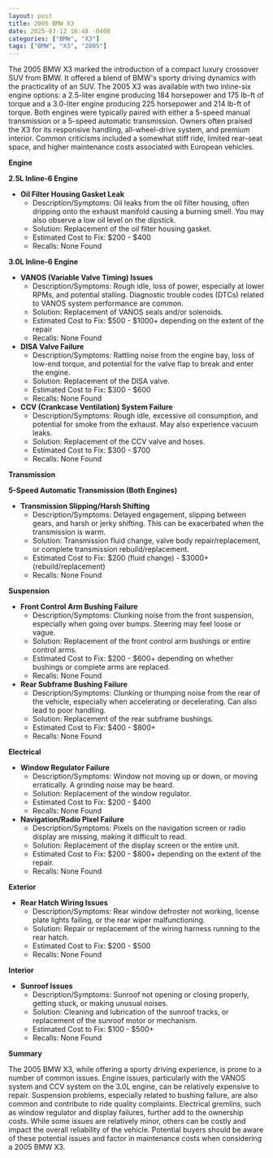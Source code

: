 ```yaml
---
layout: post
title: 2005 BMW X3
date: 2025-03-12 16:48 -0400
categories: ["BMW", "X3"]
tags: ["BMW", "X3", "2005"]
---
```

The 2005 BMW X3 marked the introduction of a compact luxury crossover SUV from BMW. It offered a blend of BMW's sporty driving dynamics with the practicality of an SUV. The 2005 X3 was available with two inline-six engine options: a 2.5-liter engine producing 184 horsepower and 175 lb-ft of torque and a 3.0-liter engine producing 225 horsepower and 214 lb-ft of torque. Both engines were typically paired with either a 5-speed manual transmission or a 5-speed automatic transmission. Owners often praised the X3 for its responsive handling, all-wheel-drive system, and premium interior. Common criticisms included a somewhat stiff ride, limited rear-seat space, and higher maintenance costs associated with European vehicles.

**Engine**

**2.5L Inline-6 Engine**
* **Oil Filter Housing Gasket Leak**
    * Description/Symptoms: Oil leaks from the oil filter housing, often dripping onto the exhaust manifold causing a burning smell. You may also observe a low oil level on the dipstick.
    * Solution: Replacement of the oil filter housing gasket.
    * Estimated Cost to Fix: $200 - $400
    * Recalls: None Found

**3.0L Inline-6 Engine**
* **VANOS (Variable Valve Timing) Issues**
    * Description/Symptoms: Rough idle, loss of power, especially at lower RPMs, and potential stalling. Diagnostic trouble codes (DTCs) related to VANOS system performance are common.
    * Solution: Replacement of VANOS seals and/or solenoids.
    * Estimated Cost to Fix: $500 - $1000+ depending on the extent of the repair
    * Recalls: None Found
* **DISA Valve Failure**
    * Description/Symptoms: Rattling noise from the engine bay, loss of low-end torque, and potential for the valve flap to break and enter the engine.
    * Solution: Replacement of the DISA valve.
    * Estimated Cost to Fix: $300 - $600
    * Recalls: None Found
* **CCV (Crankcase Ventilation) System Failure**
    * Description/Symptoms: Rough idle, excessive oil consumption, and potential for smoke from the exhaust. May also experience vacuum leaks.
    * Solution: Replacement of the CCV valve and hoses.
    * Estimated Cost to Fix: $300 - $700
    * Recalls: None Found

**Transmission**

**5-Speed Automatic Transmission (Both Engines)**
* **Transmission Slipping/Harsh Shifting**
    * Description/Symptoms: Delayed engagement, slipping between gears, and harsh or jerky shifting. This can be exacerbated when the transmission is warm.
    * Solution: Transmission fluid change, valve body repair/replacement, or complete transmission rebuild/replacement.
    * Estimated Cost to Fix: $200 (fluid change) - $3000+ (rebuild/replacement)
    * Recalls: None Found

**Suspension**

* **Front Control Arm Bushing Failure**
    * Description/Symptoms: Clunking noise from the front suspension, especially when going over bumps. Steering may feel loose or vague.
    * Solution: Replacement of the front control arm bushings or entire control arms.
    * Estimated Cost to Fix: $200 - $600+ depending on whether bushings or complete arms are replaced.
    * Recalls: None Found
* **Rear Subframe Bushing Failure**
    * Description/Symptoms: Clunking or thumping noise from the rear of the vehicle, especially when accelerating or decelerating. Can also lead to poor handling.
    * Solution: Replacement of the rear subframe bushings.
    * Estimated Cost to Fix: $400 - $800+
    * Recalls: None Found

**Electrical**

* **Window Regulator Failure**
    * Description/Symptoms: Window not moving up or down, or moving erratically. A grinding noise may be heard.
    * Solution: Replacement of the window regulator.
    * Estimated Cost to Fix: $200 - $400
    * Recalls: None Found
* **Navigation/Radio Pixel Failure**
    * Description/Symptoms: Pixels on the navigation screen or radio display are missing, making it difficult to read.
    * Solution: Replacement of the display screen or the entire unit.
    * Estimated Cost to Fix: $200 - $800+ depending on the extent of the repair.
    * Recalls: None Found

**Exterior**

* **Rear Hatch Wiring Issues**
    * Description/Symptoms: Rear window defroster not working, license plate lights failing, or the rear wiper malfunctioning.
    * Solution: Repair or replacement of the wiring harness running to the rear hatch.
    * Estimated Cost to Fix: $200 - $500
    * Recalls: None Found

**Interior**

* **Sunroof Issues**
    * Description/Symptoms: Sunroof not opening or closing properly, getting stuck, or making unusual noises.
    * Solution: Cleaning and lubrication of the sunroof tracks, or replacement of the sunroof motor or mechanism.
    * Estimated Cost to Fix: $100 - $500+
    * Recalls: None Found

**Summary**

The 2005 BMW X3, while offering a sporty driving experience, is prone to a number of common issues. Engine issues, particularly with the VANOS system and CCV system on the 3.0L engine, can be relatively expensive to repair. Suspension problems, especially related to bushing failure, are also common and contribute to ride quality complaints. Electrical gremlins, such as window regulator and display failures, further add to the ownership costs. While some issues are relatively minor, others can be costly and impact the overall reliability of the vehicle. Potential buyers should be aware of these potential issues and factor in maintenance costs when considering a 2005 BMW X3.

